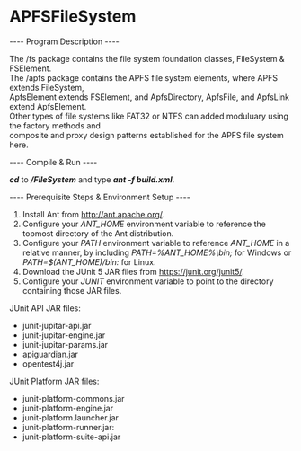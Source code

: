 # APFSFileSystem
---- Program Description ----<br />

The /fs package contains the file system foundation classes, FileSystem & FSElement. <br />
The /apfs package contains the APFS file system elements, where APFS extends FileSystem,<br />
ApfsElement extends FSElement, and ApfsDirectory, ApfsFile, and ApfsLink extend ApfsElement.<br />
Other types of file systems like FAT32 or NTFS can added moduluary using the factory methods and <br />
composite and proxy design patterns established for the APFS file system here.<br />

---- Compile & Run ----<br />

**_cd_** to **_/FileSystem_** and type **_ant -f build.xml_**.<br />

---- Prerequisite Steps & Environment Setup ----<br />

1. Install Ant from http://ant.apache.org/.
2. Configure your _ANT_HOME_ environment variable to reference the topmost directory of the Ant distribution.
3. Configure your _PATH_ environment variable to reference _ANT_HOME_ in a relative manner, by including _PATH=%ANT_HOME%\bin;_ for Windows or _PATH=$(ANT_HOME)/bin:_ for Linux.
4. Download the JUnit 5 JAR files from https://junit.org/junit5/.
5. Configure your _JUNIT_ environment variable to point to the directory containing those JAR files.

JUnit API JAR files:
* junit-jupitar-api.jar
* junit-jupitar-engine.jar
* junit-jupitar-params.jar
* apiguardian.jar
* opentest4j.jar

JUnit Platform JAR files:
* junit-platform-commons.jar
* junit-platform-engine.jar
* junit-platform.launcher.jar
* junit-platform-runner.jar:
* junit-platform-suite-api.jar
